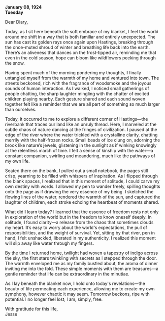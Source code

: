 
**January 08, 1924**  
**Tuesday**  

Dear Diary,  

Today, as I sit here beneath the soft embrace of my blanket, I feel the world around me shift in a way that is both familiar and entirely unexpected. The sun has cast its golden rays once again upon Hastings, breaking through the once-muted shroud of winter and breathing life back into the earth. There’s an aliveness that dances on the frost-tipped air, reminding me that even in the cold season, hope can bloom like wildflowers peeking through the snow.

Having spent much of the morning pondering my thoughts, I finally untangled myself from the warmth of my home and ventured into town. The streets beckoned, rich with the fragrance of woodsmoke and the joyous sounds of human interaction. As I walked, I noticed small gatherings of people chatting, the sharp laughter mingling with the chatter of excited children playing nearby. Each gesture shared and each sound woven together felt like a reminder that we are all part of something so much larger than ourselves.

Today, it occurred to me to explore a different corner of Hastings—the riverbank that traces our land like an unruly thread. Here, I marveled at the subtle chaos of nature dancing at the fringes of civilization. I paused at the edge of the river where the water trickled with a crystalline clarity, chatting merrily with the half-frozen rocks. Small beads of ice clung on, adorning the brook like nature’s jewels, glistening in the sunlight as if winking knowingly at the relentless march of time. I felt a sense of kinship with the water—a constant companion, swirling and meandering, much like the pathways of my own life.

Seated there on the bank, I pulled out a small notebook, the pages still crisp, yearning to be filled with whispers of inspiration. As I flipped through the blank spaces, I realized that in this moment of solitude, I could carve my own destiny with words. I allowed my pen to wander freely, spilling thoughts onto the page as if drawing the very essence of my being. I sketched the flowing lines of the water, rendered the warmth of the sun, and captured the laughter of children, each stroke echoing the heartbeat of moments shared.

What did I learn today? I learned that the essence of freedom rests not only in exploration of the world but in the freedom to know oneself deeply. In solitude, I found clarity—a release from the chaos that sometimes clouds my heart. It’s easy to worry about the world's expectations, the pull of responsibilities, and the weight of survival. Yet, sitting by that river, pen in hand, I felt unshackled, liberated in my authenticity. I realized this moment will slip away like water through my fingers. 

By the time I returned home, twilight had woven a tapestry of indigo across the sky, the first stars twinkling with secrets as I stepped through the door. The warmth enveloped me as my family bustled about, the aroma of dinner inviting me into the fold. These simple moments with them are treasures—a gentle reminder that life can be extraordinary in the minutiae.

As I lay beneath the blanket now, I hold onto today's revelations—the beauty of life permeating each experience, allowing me to create my own symphony, however chaotic it may seem. Tomorrow beckons, ripe with potential. I no longer feel lost; I am, simply, free. 

With gratitude for this life,  
Jesse
